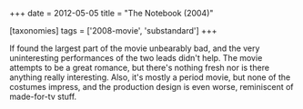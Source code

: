+++
date = 2012-05-05
title = "The Notebook (2004)"

[taxonomies]
tags = ['2008-movie', 'substandard']
+++

If found the largest part of the movie unbearably bad, and the very
uninteresting performances of the two leads didn\'t help. The movie
attempts to be a great romance, but there\'s nothing fresh nor is there
anything really interesting. Also, it\'s mostly a period movie, but none
of the costumes impress, and the production design is even worse,
reminiscent of made-for-tv stuff.
